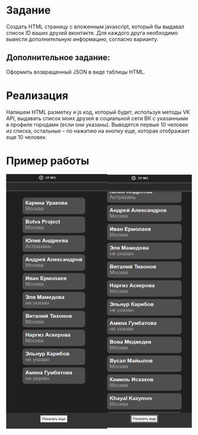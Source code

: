 # Задание
Создать HTML страницу с вложенным javascript, который бы выдавал список ID ваших друзей вконтакте. Для каждого друга необходимо вывести дополнительную информацию, согласно варианту.
## Дополнительное задание:
Оформить возвращенный JSON в виде таблицы HTML. 
# Реализация
Напишем HTML разметку и js код, который будет, используя методы VK API, выдавать список моих друзей в социальной сети ВК с указанными в профиле городами (если они указаны). Выводятся первые 10 человек из списка, остальные – по нажатию на кнопку еще, которая отображает еще 10 человек.

# Пример работы

![](./../images/lab3/image.png)